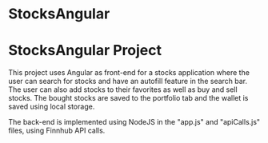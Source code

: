 # StocksAngular
# StocksAngular Project
This project uses Angular as front-end for a stocks application where the user can search for stocks and have an autofill feature in the search bar. The user can also add stocks to their favorites as well as buy and sell stocks. The bought stocks are saved to the portfolio tab and the wallet is saved using local storage.

The back-end is implemented using NodeJS in the "app.js" and "apiCalls.js" files, using Finnhub API calls.